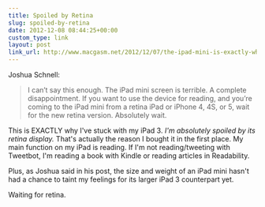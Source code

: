 ```yaml
---
title: Spoiled by Retina
slug: spoiled-by-retina
date: 2012-12-08 08:44:25+00:00
custom_type: link
layout: post
link_url: http://www.macgasm.net/2012/12/07/the-ipad-mini-is-exactly-what-everyone-says-it-is-except-when-it-isnt/
---
```


Joshua Schnell:

> I can’t say this enough. The iPad mini screen is terrible. A complete disappointment. If you want to use the device for reading, and you’re coming to the iPad mini from a retina iPad or iPhone 4, 4S, or 5, wait for the new retina version. Absolutely wait.

This is EXACTLY why I've stuck with my iPad 3. _I'm absolutely spoiled by its retina display._ That's actually the reason I bought it in the first place. My main function on my iPad is reading. If I'm not reading/tweeting with Tweetbot, I'm reading a book with Kindle or reading articles in Readability.

Plus, as Joshua said in his post, the size and weight of an iPad mini hasn't had a chance to taint my feelings for its larger iPad 3 counterpart yet.

Waiting for retina.
